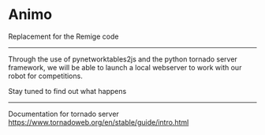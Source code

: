 # Animo
Replacement for the Remige code

-------
Through the use of pynetworktables2js and the python tornado server framework, we will be able to launch a local webserver to work with our robot for competitions.

Stay tuned to find out what happens

-------

Documentation for tornado server https://www.tornadoweb.org/en/stable/guide/intro.html 
